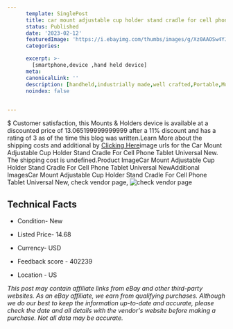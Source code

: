 ```yaml
---
      template: SinglePost
      title: car mount adjustable cup holder stand cradle for cell phone tablet universal new
      status: Published
      date: '2023-02-12'
      featuredImage: 'https://i.ebayimg.com/thumbs/images/g/Xz0AAOSw4YJf-RYs/s-l225.jpg'
      categories: 

      excerpt: >-
        [smartphone,device ,hand held device]
      meta:
      canonicalLink: ''
      description: [handheld,industrially made,well crafted,Portable,Mobile,Compact,Convenient,Lightweight,Maneuverable,Man-portable,Miniature,Carriable,Hand-held,Light,Holdable,Transportable,Mobile device,Pocket-sized,On-the-go,Wireless,Cordless,Compact size,Convenient size, smartphone,device ,hand held device]
      noindex: false

        
---
```

$
    Customer satisfaction, this Mounts & Holders device is available at a discounted price of 13.065199999999999 after a 11% discount and has a rating of 3 as of the time this blog was written.Learn More about the shipping costs and additional by [Clicking Here](https://www.ebay.com/itm/184613384964?hash=item2afbd0b304%3Ag%3AXz0AAOSw4YJf-RYs&mkevt=1&mkcid=1&mkrid=711-53200-19255-0&campid=%253CePNCampaignId%253E&customid=%253CreferenceId%253E&toolid=10049)image urls for the Car Mount Adjustable Cup Holder Stand Cradle For Cell Phone Tablet Universal New. The shipping cost is undefined.Product ImageCar Mount Adjustable Cup Holder Stand Cradle For Cell Phone Tablet Universal NewAdditional ImagesCar Mount Adjustable Cup Holder Stand Cradle For Cell Phone Tablet Universal New, check vendor page, ![check vendor page](https://origin-galleryplus.ebayimg.com/ws/web/184613384964_2_0_1/225x225.jpg,https://origin-galleryplus.ebayimg.com/ws/web/184613384964_3_0_1/225x225.jpg,https://origin-galleryplus.ebayimg.com/ws/web/184613384964_4_0_1/225x225.jpg,https://origin-galleryplus.ebayimg.com/ws/web/184613384964_5_0_1/225x225.jpg,https://origin-galleryplus.ebayimg.com/ws/web/184613384964_6_0_1/225x225.jpg,https://origin-galleryplus.ebayimg.com/ws/web/184613384964_7_0_1/225x225.jpg,https://origin-galleryplus.ebayimg.com/ws/web/184613384964_8_0_1/225x225.jpg,https://origin-galleryplus.ebayimg.com/ws/web/184613384964_9_0_1/225x225.jpg)
    
    

 ## Technical Facts 



     
      

 - Condition- New 


      

 - Listed Price- 14.68 


      

 - Currency- USD 


      

 - Feedback score - 402239 


      

 - Location - US 


      
      

 *_This post may contain affiliate links from eBay and other third-party websites. As an eBay affiliate, we earn from qualifying purchases. Although we do our best to keep the information up-to-date and accurate, please check the date and all details with the vendor's website before making a purchase. Not all data may be accurate._*



    
    
    
    
    